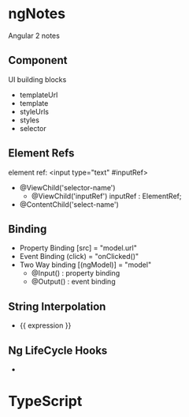 # ngNotes
Angular 2 notes

## Component
UI building blocks
- templateUrl
- template
- styleUrls
- styles
- selector

## Element Refs
element ref: <input type="text" #inputRef>
- @ViewChild('selector-name')
  - @ViewChild('inputRef') inputRef : ElementRef;
- @ContentChild('select-name')

## Binding
- Property Binding  [src] = "model.url"
- Event Binding  (click) = "onClicked()"
- Two Way binding [(ngModel)] = "model"
  - @Input(<alias>)    : property binding
  - @Output(<alias>)   : event binding

## String Interpolation
- {{ expression }}

## Ng LifeCycle Hooks
-


#
# TypeScript
